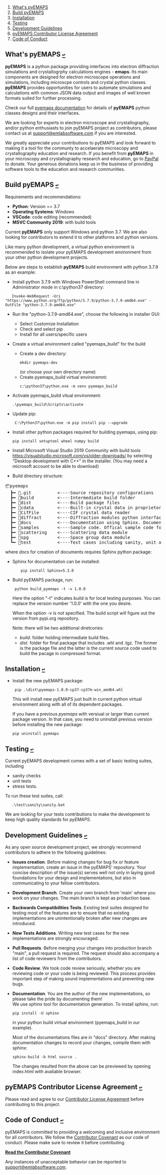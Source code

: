 <!-- #  Open Source __pyEMAPS__ Development Guidelines -->

1. <a id="contents"></a>[What's pyEMAPS](#overview)
2. <a id="contents"></a>[Build pyEMAPS](#build)
3. <a id="contents"></a>[Installation](#installation)
4. <a id="contents"></a>[Testing](#test)
5. <a id="contents"></a>[Development Guidelines](#process)
5. <a id="contents"></a>[pyEMAPS Contributor License Agreement](#CLA)
5. <a id="contents"></a>[Code of Conduct](#COC)

## What's pyEMAPS [`↩`](#contents) <a id="overview"></a>
__pyEMAPS__ is a python package providing interfaces into electron diffraction simulations and crystallogrphy calculations engines - __emaps__. Its main components are designed for electron microscope operations and simulations, including microscpe controls and crystal python classes. __pyEMAPS__ provides opportunities for users to automate simulations and calculations with common JSON data output and images of well known formats suited for further processing.  

Check our full [pyemaps documentation](https://emlab-solutions.github.io/pyemaps) for details of __pyEMAPS__ python classes designs and their interfaces.

We are looking for experts in electron microscope and crystallography, and/or python enthusiasts to join pyEMAPS project as contributors, please contact us at support@emlabsoftware.com if you are interested.

We greatly appreciate your contributions to pyEMAPS and look forward to making it a tool for 
the communty to accelaerate microscopy and crystallography education and research. If you benefit from __pyEMAPS__ in your microscopy and crystallography research and education, go to [PayPal](https://www.paypal.com/paypalme/pyemaps22) to donate. Your generous donations keep us in the business of providing software tools to the education and research communities. 

## Build pyEMAPS [`↩`](#content) <a id="build"></a>

Requirements and recommendations:
* __Python__: Version == 3.7
* __Operating Systems__: Windows
* __VSCode__: code editing (recommended)
* __MSVC Community 2019__: with build tools

Current __pyEMAPS__ only support Windows and python 3.7. We are also looking for contributors to extend it to other platforms and python versions. 

Like many python development, a virtual python environment is recommended to isolate your pyEMAPS development environment from your other python development projects.

Below are steps to establish __pyEMAPS__ build environment with python 3.7.9 as an example:

* Install python 3.7.9 with Windows PowerShell command line in Administrator mode in c:\python37 directory:
```   
   Invoke-WebRequest -Uri "https://www.python.org/ftp/python/3.7.9/python-3.7.9-amd64.exe" -OutFile "python-3.7.9-amd64.exe"
```
* Run the "python-3.7.9-amd64.exe", choose the following in installer GUI:
  
     * Select Customize Installation
     * Check and select pip
     * Install for all users/specific users   
* Create a virtual environment called "pyemaps_build" for the build
     * Create a dev directory:
       ```
       mkdir pyemaps-dev
       ``` 
       (or choose your own directory name)
     * Create pyemaps_build virtual environemnt:
       ```
       c:\python37\python.exe -m venv pyemaps_build
       ```
* Activate pyemaps_build vitual environment:
     ```
    .\pyemaps_build\Scripts\activate
     ```
* Update pip:
  ```
   C:\Python37\python.exe -m pip install pip --upgrade
  ```
* Install other python packages required for building pyemaps, using pip:
  ``` 
  pip install setuptool wheel numpy build
  ```
* Install Microsoft Visual Studio 2019 Community with build tools 
   https://visualstudio.microsoft.com/vs/older-downloads/
   by selecting "Desktop development with C++" in the installer.
   (You may need a microsoft account to be able to download)
* Build directory structure:

<pre>
📦pyemaps
  ┣━ 📂.git          <----Source repository configurations
  ┣━ 📂build         <----Intermediate build folder
  ┣━ 📂dist          <----Build package files
  ┣━ 📂cdata         <----Built-in crystal data in proprietory format
  ┣━ 📂CifFile       <----CIF crystal data reader
  ┣━ 📂diffract      <----Diffraction modules python interfaces
  ┣━ 📂docs          <----Documentation using Sphinx. Document your changes!
  ┣━ 📂samples       <----Sample code. Offical sample code for guiding pyemaps usages
  ┣━ 📂scattering    <----Scattering data module
  ┣━ 📂spg           <----Space group data module
  ┗━ 📂test          <----Test cases including sanity, unit and stree tests. Keep adding them!
</pre>
where _docs_ for creation of documents requires Sphinx python package:
- Sphinx for documentation can be installed:
```
       pip install Sphinx=5.3.0
```

* Build pyEMAPS package, run:
  ```
   python build_pyemaps -t -v 1.0.0
  ```
  Here the option "-t" indicates build is for local testing purposes. 
  You can replace the version number '1.0.0' with the one you desire.

  When the option _-v_ is not specified. The build script will figure out the version
  from pypi.org repository.

  Note: there will be two additional diretcories:
  - _build_.  folder holding intermediate build files.
  - _dist_. folder for final package that includes .whl and .tgz. The former is the package file and the latter is the current source code used to build the pacage in compressed format. 

## Installation [`↩`](#contents) <a id="installation"></a>

* Install the new pyEMAPS package:
  ```
   pip .\dist\pyemaps-1.0.0-cp37-cp37m-win_amd64.whl
  ```
  This will install new pyEMAPS just built in current python virtual environment
  along with all of its dependent packages. 
  
  If you have a previous _pyemaps_ with versiual or larger than current package version.
  In that case, you need to uninstall previous version before installing the new package:
  ```
  pip uninstall pyemaps
  ```

## Testing [`↩`](#contents) <a id="test"></a>

  Current pyEMAPS development comes with a set of basic testing suites, including 
   * sanity checks
   * unit tests
   * stress tests.

   To run these test suites, call:
   ```
      .\test\sanity\sanity.bat
   ```
   We are looking for your tests contributions to make the development to keep high quality standards for _pyEMAPS_.

## Development Guidelines [`↩`](#contents) <a id="process"></a>

As any open source development project, we strongly recommend contributors to adhere to the following guidelines:

* __Issues creation__. Before making changes for bug fix or feature implementation, create an issue in   the pyEMAPS' repository. Your concise description of the issue(s) serves well not only in laying good foundations for your design and implementations, but also in communicating to your fellow contributors.

* __Development Branch__. Create your own branch from 'main' where you work on your changes. The main branch is kept as production base.
  
* __Backwards Compatibilities Tests__. Existing test suites designed for testing most of the features are to ensure that no existing implementations are unintentionally broken after new changes are introduced.

* __New Tests Additions__. Writing new test cases for the new implementations are strongly encouraged. 
  
* __Pull Requests__. Before merging your changes into production branch "main", a pull request is required. The request should also accompany a list of code reviewers from the contributors. 
  
* __Code Review__. We took code review seriously, whether you are reviewing code or your code is being reviewed. This process provides important step of making sound implementations and preventing new bugs.  
  
* __Documentation__. You are the author of the new implementations, so please take the pride by documenting them!  
  We use sphinx tool for documentation generation. To install sphinx, run:
  ```
  pip install -U sphinx
  ```
  in your python build virtual environment (pyemaps_build in our example).

  Most of the documentations files are in "docs" directory. After making documentation changes to record your changes, compile them with sphinx:
  ```
  sphinx-build -b html source .
  ```
  The changes resulted from the above can be previewed by opening index.html with avaliable browser.
  
## pyEMAPS Contributor License Agreement [`↩`](#contents) <a id="CLA"></a>

Please read and agree to our [Contributor License Agreement](CONTRIBUTING.md) before contributing to this project.

## Code of Conduct [`↩`](#contents) <a id="COC"></a>

pyEMAPS is committed to providing a welcoming and inclusive environment for all contributors. We follow the [Contributor Covenant](https://www.contributor-covenant.org/version/2/0/code_of_conduct/) as our code of conduct. Please make sure to review it before contributing.

**[Read the Contributor Covenant](https://www.contributor-covenant.org/version/2/0/code_of_conduct/)**

Any instances of unacceptable behavior can be reported to support@emlabsoftware.com.



